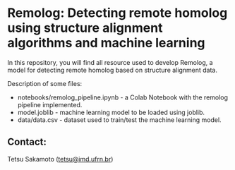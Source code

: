 # Remolog: Detecting remote homolog using structure alignment algorithms and machine learning

In this repository, you will find all resource used to develop Remolog, a model for detecting remote homolog based on structure alignment data.

Description of some files:

* notebooks/remolog_pipeline.ipynb - a Colab Notebook with the remolog pipeline implemented.
* model.joblib - machine learning model to be loaded using joblib.
* data/data.csv - dataset used to train/test the machine learning model.

## Contact:
Tetsu Sakamoto (tetsu@imd.ufrn.br)

